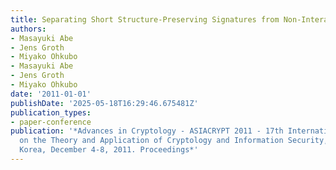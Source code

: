 ```yaml
---
title: Separating Short Structure-Preserving Signatures from Non-Interactive Assumptions
authors:
- Masayuki Abe
- Jens Groth
- Miyako Ohkubo
- Masayuki Abe
- Jens Groth
- Miyako Ohkubo
date: '2011-01-01'
publishDate: '2025-05-18T16:29:46.675481Z'
publication_types:
- paper-conference
publication: '*Advances in Cryptology - ASIACRYPT 2011 - 17th International Conference
  on the Theory and Application of Cryptology and Information Security, Seoul, South
  Korea, December 4-8, 2011. Proceedings*'
---
```

